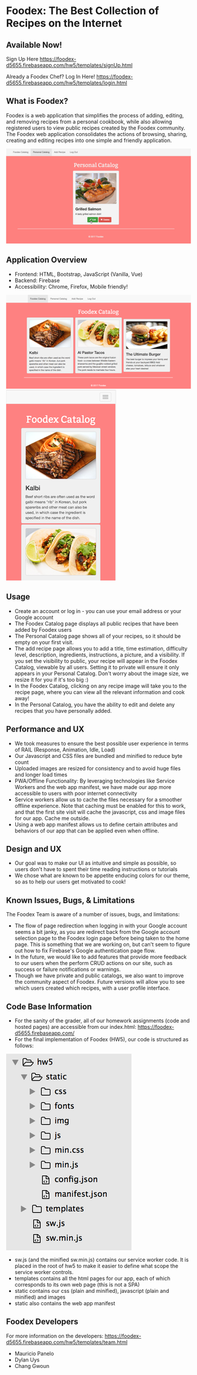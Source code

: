 # Foodex: The Best Collection of Recipes on the Internet

## Available Now!
Sign Up Here
https://foodex-d5655.firebaseapp.com/hw5/templates/signUp.html

Already a Foodex Chef? Log In Here!
https://foodex-d5655.firebaseapp.com/hw5/templates/login.html

## What is Foodex?
Foodex is a web application that simplifies the process of adding, editing, and removing recipes from a personal cookbook, while also allowing registered users to view public recipes created by the Foodex community. The Foodex web application consolidates the actions of browsing, sharing, creating and editing recipes into one simple and friendly application.

![Alt text](./public/hw5/static/img/screenshots/foodex-demo.gif "Demo") 


## Application Overview
 * Frontend: HTML, Bootstrap, JavaScript (Vanilla, Vue)
 * Backend: Firebase
 * Accessibility: Chrome, Firefox, Mobile friendly!

![Alt text](./public/hw5/static/img/screenshots/foodex-main.png "Main") ![Alt text](./public/hw5/static/img/screenshots/foodex-mobile.png "Mobile")


## Usage
 * Create an account or log in - you can use your email address or your Google account
 * The Foodex Catalog page displays all public recipes that have been added by Foodex users
 * The Personal Catalog page shows all of your recipes, so it should be empty on your first visit.
 * The add recipe page allows you to add a title, time estimation, difficulty level, description, ingredients, instructions, a picture, and a visibility. If you set the visibility to public, your recipe will appear in the Foodex Catalog, viewable by all users. Setting it to private will ensure it only appears in your Personal Catalog. Don't worry about the image size, we resize it for you if it's too big :)
 * In the Foodex Catalog, clicking on any recipe image will take you to the recipe page, where you can view all the relevant information and cook away!
 * In the Personal Catalog, you have the ability to edit and delete any recipes that you have personally added.



## Performance and UX
 * We took measures to ensure the best possible user experience in terms of RAIL (Response, Animation, Idle, Load)
 * Our Javascript and CSS files are bundled and minified to reduce byte count
 * Uploaded images are resized for consistency and to avoid huge files and longer load times
 * PWA/Offline Functionality: By leveraging technologies like Service Workers and the web app manifest, we have made our app more accessible to users with poor internet connectivity
 * Service workers allow us to cache the files necessary for a smoother offline experience. Note that caching must be enabled for this to work, and that the first site visit will cache the javascript, css and image files for our app. Cache me outside.
 * Using a web app manifest allows us to define certain attributes and behaviors of our app that can be applied even when offline.


## Design and UX
 * Our goal was to make our UI as intuitive and simple as possible, so users don't have to spent their time reading instructions or tutorials 
 * We chose what are known to be appetite enducing colors for our theme, so as to help our users get motivated to cook!
 

## Known Issues, Bugs, & Limitations
The Foodex Team is aware of a number of issues, bugs, and limitations:
 * The flow of page redirection when logging in with your Google account seems a bit janky, as you are redirect back from the Google account selection page to the Foodex login page before being taken to the home page. This is something that we are working on, but can't seem to figure out how to fix Firebase's Google authentication page flow.
 * In the future, we would like to add features that provide more feedback to our users when the perform CRUD actions on our site, such as success or failure notifications or warnings.
 * Though we have private and public catalogs, we also want to improve the community aspect of Foodex. Future versions will allow you to see which users created which recipes, with a user profile interface. 

## Code Base Information
 * For the sanity of the grader, all of our homework assignments (code and hosted pages) are accessible from our index.html: https://foodex-d5655.firebaseapp.com/
 * For the final implementation of Foodex (HW5), our code is structured as follows:
 
 ![Alt text](./public/hw5/static/img/screenshots/tree.png "Tree")
 * sw.js (and the minified sw.min.js) contains our service worker code. It is placed in the root of hw5 to make it easier to define what scope the service worker controls.
 * templates contains all the html pages for our app, each of which corresponds to its own web page (this is not a SPA)
 * static contains our css (plain and minified), javascript (plain and minified) and images
 * static also contains the web app manifest

 
## Foodex Developers
For more information on the developers: https://foodex-d5655.firebaseapp.com/hw5/templates/team.html
  * Mauricio Panelo  
  * Dylan Uys  
  * Chang Gwoun  

